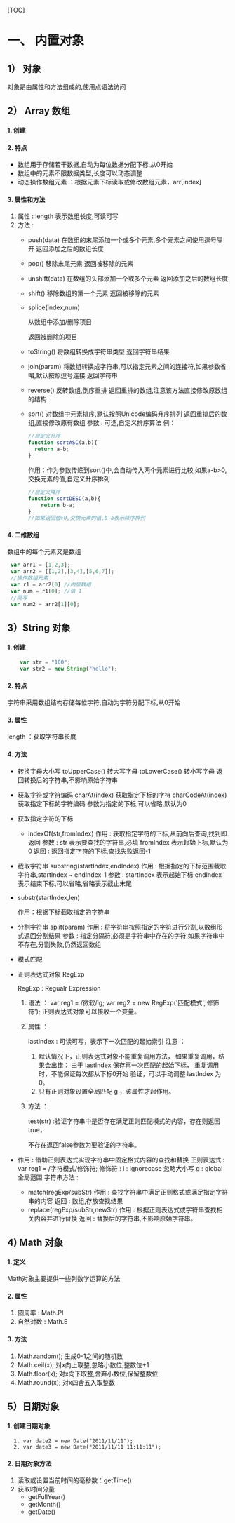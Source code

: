 [TOC]
# 一、 内置对象
  ## 1） 对象
  对象是由属性和方法组成的,使用点语法访问
  ## 2） Array 数组
  #### 1. 创建 
  #### 2. 特点 
+ 数组用于存储若干数据,自动为每位数据分配下标,从0开始
+ 数组中的元素不限数据类型,长度可以动态调整
+ 动态操作数组元素 ：根据元素下标读取或修改数组元素，arr[index]
#### 3. 属性和方法
1. 属性 : length 表示数组长度,可读可写
2. 方法 :
    + push(data)
    在数组的末尾添加一个或多个元素,多个元素之间使用逗号隔开
    返回添加之后的数组长度

    + pop()
    移除末尾元素
    返回被移除的元素

    + unshift(data)
    在数组的头部添加一个或多个元素
    返回添加之后的数组长度

    + shift()
    移除数组的第一个元素
    返回被移除的元素

    + splice(index,num)
    
      从数组中添加/删除项目

      返回被删除的项目
    
    + toString()
将数组转换成字符串类型
    返回字符串结果
    
    + join(param)
将数组转换成字符串,可以指定元素之间的连接符,如果参数省略,默认按照逗号连接
    返回字符串
    
    + reverse()
    反转数组,倒序重排
    返回重排的数组,注意该方法直接修改原数组的结构
    
    + sort()
    对数组中元素排序,默认按照Unicode编码升序排列
    返回重排后的数组,直接修改原有数组
    参数 : 可选,自定义排序算法
    	例：
        ```javascript
        //自定义升序
        function sortASC(a,b){
          return a-b;
        }
        ```
       作用：作为参数传递到sort()中,会自动传入两个元素进行比较,如果a-b>0,交换元素的值,自定义升序排列
        ```javascript
        //自定义降序
        function sortDESC(a,b){
        	return b-a;
        }
        //如果返回值>0,交换元素的值,b-a表示降序排列
        ```
#### 4. 二维数组 
数组中的每个元素又是数组
```javascript
 var arr1 = [1,2,3];
 var arr2 = [[1,2],[3,4],[5,6,7]];
 //操作数组元素
 var r1 = arr2[0] //内层数组
 var num = r1[0]; //值 1
 //简写
 var num2 = arr2[1][0];
```
## 3）String 对象
#### 1. 创建 
```javascript
    var str = "100";
    var str2 = new String("hello");
```
#### 2. 特点 
字符串采用数组结构存储每位字符,自动为字符分配下标,从0开始
#### 3. 属性 
length ：获取字符串长度
#### 4. 方法 
+ 转换字母大小写
    toUpperCase() 转大写字母
    toLowerCase() 转小写字母
    返回转换后的字符串,不影响原始字符串

+ 获取字符或字符编码
    charAt(index)	   获取指定下标的字符
    charCodeAt(index)  获取指定下标的字符编码
    参数为指定的下标,可以省略,默认为0

+ 获取指定字符的下标

    + indexOf(str,fromIndex)
    作用 : 获取指定字符的下标,从前向后查询,找到即返回
    参数 :
    	str 表示要查找的字符串,必填
    	fromIndex 表示起始下标,默认为0
    返回 :
    	返回指定字符的下标,查找失败返回-1

+ 截取字符串
    substring(startIndex,endIndex)
    作用 : 根据指定的下标范围截取字符串,startIndex ~ endIndex-1
    参数 :
     startIndex	表示起始下标
     endIndex	表示结束下标,可以省略,省略表示截止末尾

+ substr(startIndex,len)

    作用：根据下标截取指定的字符串

+ 分割字符串
    split(param)
    作用 : 将字符串按照指定的字符进行分割,以数组形式返回分割结果
    参数 : 指定分隔符,必须是字符串中存在的字符,如果字符串中不存在,分割失败,仍然返回数组

+ 模式匹配
  
+ 正则表达式对象 RegExp
  
    RegExp : Regualr Expression
    
    1. 语法 ：
       var reg1 = /微软/ig;
       var reg2 = new RegExp('匹配模式','修饰符');
       正则表达式对象可以接收一个变量。
    
	2. 属性 ：
    
       lastIndex : 可读可写，表示下一次匹配的起始索引
       注意 ：
    
       1. 默认情况下，正则表达式对象不能重复调用方法，
          如果重复调用，结果会出错：
          由于 lastIndex 保存再一次匹配的起始下标，
          重复调用时，不能保证每次都从下标0开始
          验证，可以手动调整 lastIndex 为 0。
       2. 只有正则对象设置全局匹配 g ，该属性才起作用。
    
    3. 方法 ：
    
       test(str) :验证字符串中是否存在满足正则匹配模式的内容，存在则返回true，
    
       不存在返回false参数为要验证的字符串。
    
+ 作用 : 借助正则表达式实现字符串中固定格式内容的查找和替换
    正则表达式 :
     var reg1 = /字符模式/修饰符;
     修饰符 : 
      i :  ignorecase 忽略大小写
      g : global 全局范围
    字符串方法 :
    
    + match(regExp/subStr)
	作用 : 查找字符串中满足正则格式或满足指定字符串的内容
    	返回 : 数组,存放查找结果
    + replace(regExp/subStr,newStr)
      作用 : 根据正则表达式或字符串查找相关内容并进行替换
      返回 : 替换后的字符串,不影响原始字符串。

## 4)  Math 对象

#### 1. 定义

Math对象主要提供一些列数学运算的方法

#### 2. 属性

1. 圆周率 :  Math.PI
2. 自然对数 : Math.E

#### 3. 方法

1. Math.random();   生成0-1之间的随机数
2. Math.ceil(x);	     对x向上取整,忽略小数位,整数位+1
3. Math.floor(x);      对x向下取整,舍弃小数位,保留整数位
4. Math.round(x);    对x四舍五入取整数

## 5）日期对象

#### 1. 创建日期对象

      1. var date2 = new Date("2011/11/11");
      2. var date3 = new Date("2011/11/11 11:11:11");

#### 2. 日期对象方法

1. 读取或设置当前时间的毫秒数：getTime()
2. 获取时间分量
   - getFullYear()
   - getMonth()
   - getDate()